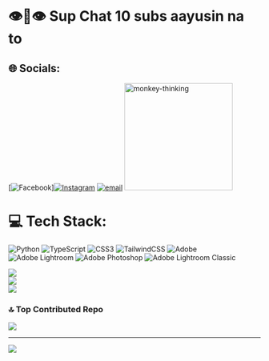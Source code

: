 # 👁️👅👁️ Sup Chat 10 subs aayusin na to


## 🌐 Socials:
[![Facebook](https://img.shields.io/badge/Facebook-%231877F2.svg?logo=Facebook&logoColor=white)][![Instagram](https://img.shields.io/badge/Instagram-%23E4405F.svg?logo=Instagram&logoColor=white)](https://instagram.com/sxyyyyyy.__) [![email](https://img.shields.io/badge/Email-D14836?logo=gmail&logoColor=white)](mailto:jayceemarkong07@gmail.com) <img width="216" height="214" alt="monkey-thinking" src="https://github.com/user-attachments/assets/20ec4dea-7987-49af-b189-70fc41bc58b6" />

# 💻 Tech Stack:
![Python](https://img.shields.io/badge/python-3670A0?style=for-the-badge&logo=python&logoColor=ffdd54) ![TypeScript](https://img.shields.io/badge/typescript-%23007ACC.svg?style=for-the-badge&logo=typescript&logoColor=white) ![CSS3](https://img.shields.io/badge/css3-%231572B6.svg?style=for-the-badge&logo=css3&logoColor=white) ![TailwindCSS](https://img.shields.io/badge/tailwindcss-%2338B2AC.svg?style=for-the-badge&logo=tailwind-css&logoColor=white) ![Adobe](https://img.shields.io/badge/adobe-%23FF0000.svg?style=for-the-badge&logo=adobe&logoColor=white) ![Adobe Lightroom](https://img.shields.io/badge/Adobe%20Lightroom-31A8FF.svg?style=for-the-badge&logo=Adobe%20Lightroom&logoColor=white) ![Adobe Photoshop](https://img.shields.io/badge/adobe%20photoshop-%2331A8FF.svg?style=for-the-badge&logo=adobe%20photoshop&logoColor=white) ![Adobe Lightroom Classic](https://img.shields.io/badge/Adobe%20Lightroom%20Classic-31A8FF.svg?style=for-the-badge&logo=Adobe%20Lightroom%20Classic&logoColor=white)


![](https://github-readme-stats.vercel.app/api?username=Jseebidi&theme=dark&hide_border=false&include_all_commits=true&count_private=true)<br/>
![](https://nirzak-streak-stats.vercel.app/?user=Jseebidi&theme=dark&hide_border=false)<br/>
![](https://github-readme-stats.vercel.app/api/top-langs/?username=Jseebidi&theme=dark&hide_border=false&include_all_commits=true&count_private=true&layout=compact)

### 🔝 Top Contributed Repo
![](https://github-contributor-stats.vercel.app/api?username=Jseebidi&limit=5&theme=dark&combine_all_yearly_contributions=true)

---
[![](https://visitcount.itsvg.in/api?id=Jseebidi&icon=0&color=0)](https://visitcount.itsvg.in)
